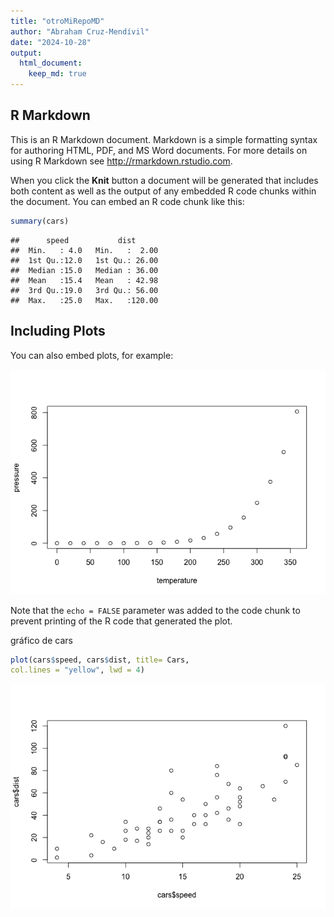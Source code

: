```yaml
---
title: "otroMiRepoMD"
author: "Abraham Cruz-Mendívil"
date: "2024-10-28"
output: 
  html_document:
    keep_md: true 
---
```




## R Markdown

This is an R Markdown document. Markdown is a simple formatting syntax for authoring HTML, PDF, and MS Word documents. For more details on using R Markdown see <http://rmarkdown.rstudio.com>.

When you click the **Knit** button a document will be generated that includes both content as well as the output of any embedded R code chunks within the document. You can embed an R code chunk like this:


``` r
summary(cars)
```

```
##      speed           dist       
##  Min.   : 4.0   Min.   :  2.00  
##  1st Qu.:12.0   1st Qu.: 26.00  
##  Median :15.0   Median : 36.00  
##  Mean   :15.4   Mean   : 42.98  
##  3rd Qu.:19.0   3rd Qu.: 56.00  
##  Max.   :25.0   Max.   :120.00
```

## Including Plots

You can also embed plots, for example:

![](MiRepo_files/figure-html/pressure-1.png)<!-- -->

Note that the `echo = FALSE` parameter was added to the code chunk to prevent printing of the R code that generated the plot.

gráfico de cars

``` r
plot(cars$speed, cars$dist, title= Cars,
col.lines = "yellow", lwd = 4)
```

![](MiRepo_files/figure-html/unnamed-chunk-1-1.png)<!-- -->

